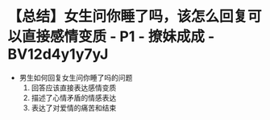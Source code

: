 # 【总结】女生问你睡了吗，该怎么回复可以直接感情变质 - P1 - 撩妹成成 - BV12d4y1y7yJ

-   男生如何回复女生问你睡了吗的问题
    1.  回答应该直接表达感情变质
    2.  描述了心情矛盾的情感表达
    3.  表达了对爱情的痛苦和结束